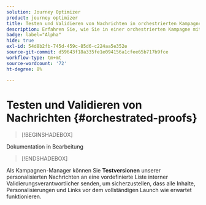 ```yaml
---
solution: Journey Optimizer
product: journey optimizer
title: Testen und Validieren von Nachrichten in orchestrierten Kampagnen mit Journey Optimizer
description: Erfahren Sie, wie Sie in einer orchestrierten Kampagne mit Adobe Journey Optimizer Testsendungen durchführen, Ihre Inhalte und die Personalisierung validieren können
badge: label="Alpha"
hide: true
exl-id: 54d8b2fb-745d-459c-85d6-c224aa5e352e
source-git-commit: d59643f18a335fe1e094156a1cfee65b717b9fce
workflow-type: tm+mt
source-wordcount: '72'
ht-degree: 8%

---
```


# Testen und Validieren von Nachrichten {#orchestrated-proofs}

>[!BEGINSHADEBOX]

Dokumentation in Bearbeitung

>[!ENDSHADEBOX]

Als Kampagnen-Manager können Sie **Testversionen** unserer personalisierten Nachrichten an eine vordefinierte Liste interner Validierungsverantwortlicher senden, um sicherzustellen, dass alle Inhalte, Personalisierungen und Links vor dem vollständigen Launch wie erwartet funktionieren.
